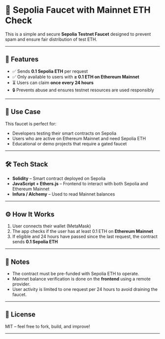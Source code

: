 # 🚰 Sepolia Faucet with Mainnet ETH Check

This is a simple and secure **Sepolia Testnet Faucet** designed to prevent spam and ensure fair distribution of test ETH.

---

## 🌟 Features

* ✅ Sends **0.1 Sepolia ETH** per request
* ✅ Only available to users with **≥ 0.1 ETH on Ethereum Mainnet**
* ⏳ Users can claim **once every 24 hours**
* 🔒 Prevents abuse and ensures testnet resources are used responsibly

---

## 🎯 Use Case

This faucet is perfect for:

* Developers testing their smart contracts on Sepolia
* Users who are active on Ethereum Mainnet and need Sepolia ETH
* Educational or demo projects that require a gated faucet

---

## 🛠 Tech Stack

* **Solidity** – Smart contract deployed on Sepolia
* **JavaScript + Ethers.js** – Frontend to interact with both Sepolia and Ethereum Mainnet
* **Infura / Alchemy** – Used to read Mainnet balances

---

## ⚙️ How It Works

1. User connects their wallet (MetaMask)
2. The app checks if the user has at least 0.1 ETH on **Ethereum Mainnet**
3. If eligible and 24 hours have passed since the last request, the contract sends **0.1 Sepolia ETH**

---

## 📌 Notes

* The contract must be pre-funded with Sepolia ETH to operate.
* Mainnet balance verification is done on the **frontend** using a remote provider.
* User activity is limited to one request per 24 hours to avoid draining the faucet.

---

## 📄 License

MIT – feel free to fork, build, and improve!

---

